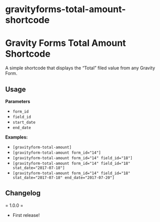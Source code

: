 # gravityforms-total-amount-shortcode
Gravity Forms Total Amount Shortcode
====================================
A simple shortcode that displays the “Total” filed value from any Gravity Form.

Usage
-----

**Parameters**
* `form_id`
* `field_id`
* `start_date`
* `end_date`

**Examples:**
* `[gravityform-total-amount]`
* `[gravityform-total-amount form_id="14"]`
* `[gravityform-total-amount form_id="14" field_id="18"]`
* `[gravityform-total-amount form_id="14" field_id="18" stat_date="2017-07-18"]`
* `[gravityform-total-amount form_id="14" field_id="18" stat_date="2017-07-18" end_date="2017-07-20"]`

Changelog
----------

= 1.0.0 =
- First release!
